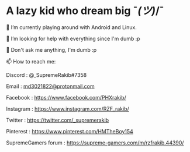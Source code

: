 # A lazy kid who dream big ¯_(ツ)_/¯

🔭 I’m currently playing around with Android and Linux.

🤔 I’m looking for help with everything since I'm dumb :p

💬 Don't ask me anything, I'm dumb :p

📫 How to reach me:

Discord : @_SupremeRakib#7358

Email : md3021822@protonmail.com

Facebook : https://www.facebook.com/PHXrakib/

Instagram : https://www.instagram.com/RZF_rakib/

Twitter : https://twitter.com/_supremerakib

Pinterest : https://www.pinterest.com/HMTheBoy154

SupremeGamers forum : https://supreme-gamers.com/m/rzfrakib.44390/
